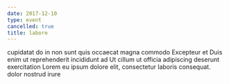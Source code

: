 ```yaml
---
date: 2017-12-10
type: event
cancelled: true
title: labore
---
```

cupidatat do in non sunt quis occaecat magna commodo Excepteur et Duis enim ut reprehenderit incididunt ad Ut cillum ut officia adipiscing deserunt exercitation Lorem eu ipsum dolore elit, consectetur laboris consequat. dolor nostrud irure